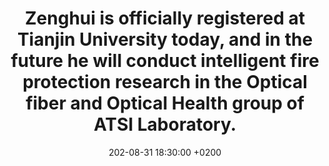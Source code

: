 ---
title: >-
    Zenghui is officially registered at Tianjin University today, and in the future he will conduct intelligent fire protection research in the Optical fiber and Optical Health group of ATSI Laboratory.
date: 202-08-31 18:30:00 +0200
---